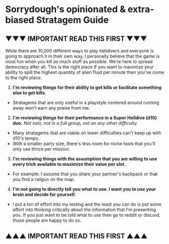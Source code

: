 # Sorrydough's opinionated & extra-biased Stratagem Guide

## ▼▼▼ IMPORTANT READ THIS FIRST ▼▼▼
While there are 10,000 different ways to play helldivers and everyone is going to approach it in their own way, I personally believe that the game is most fun when you kill as much stuff as possible. We're here to spread democracy after all. This is the right place If you want to maximize your ability to spill the highest quantity of alien fluid per minute then you've come to the right place.

1. **I'm reviewing things for their ability to get kills or facilitate something else to get kills.**
- Stratagems that are only useful in a playstyle centered around running away won't earn any praise from me.
2. **I'm reviewing things for their performance in a Super Helldive (d10) duo.** *Not solo, not in a full group, not on any other difficulty.*
- Many stratagems that are viable on lower difficulties can't keep up with d10's tempo.
- With a smaller party size, there's less room for niche tools that you'll only use thrice per mission.
3. **I'm reviewing things with the assumption that you are willing to use every trick available to maximize their value per slot.**
- For example: I assume that you share your partner's backpack or that you find a railgun on the map.
4. **I'm not going to directly tell you what to use. I want you to use your brain and decide for yourself.**
- I put a ton of effort into my testing and the least you can do is put some effort into thinking critically about the information that I'm presenting you. If you just want to be told what to use then go to reddit or discord, those people are happy to do so.
## ▲▲▲ IMPORTANT READ THIS FIRST ▲▲▲
